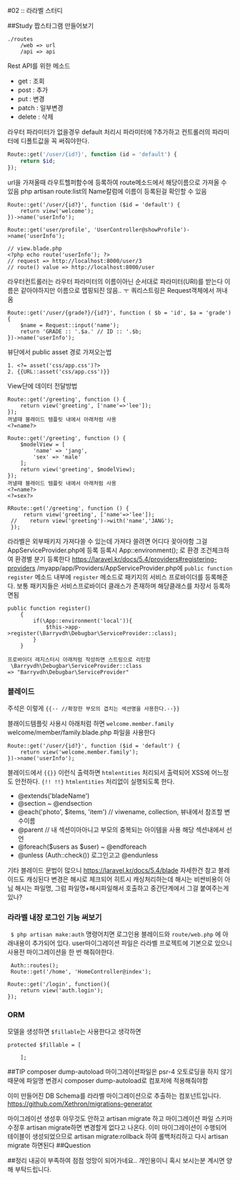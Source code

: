#02 :: 라라벨 스터디

##Study
짭스타그램 만들어보기
```
./routes
    /web => url
    /api => api
```
Rest API를 위한 메소드
- get : 조회
- post : 추가
- put : 변경
- patch : 일부변경
- delete : 삭제

라우터 파라미터가 없을경우 default 처리시 파라미터에 ?추가하고 컨트롤러의 파라미터에 디폴트값을 꼭 써줘야한다.
```php
Route::get('/user/{id?}', function (id = 'default') {
    return $id;
});
```


url을 가져올때 라우트헬퍼함수에 등록하여
route메소드에서 해당이름으로 가져올 수 있음
php artisan route:list의 Name칼럼에 이름이 등록된걸 확인할 수 있음
```
Route::get('/user/{id?}', function ($id = 'default') {
    return view('welcome');
})->name('userInfo');

Route::get('user/profile', 'UserController@showProfile')->name('userInfo');

// view.blade.php
<?php echo route('userInfo'); ?>
// request => http://localhost:8000/user/3
// route() value => http://localhost:8000/user
```

라우터컨트롤러는 라우터 파라미터의 이름이아닌 순서대로 파라미터(URI)를 받는다
이름은 같아야하지만 이름으로 맵핑되진 않음.. ㅜ
쿼리스트링은 Request객체에서 꺼내옴

```
Route::get('/user/{grade?}/{id?}', function ( $b = 'id', $a = 'grade') {
    $name = Request::input('name');
    return 'GRADE :: '.$a.' // ID :: '.$b;
})->name('userInfo');
```

뷰단에서 public asset 경로 가져오는법
```
1. <?= asset('css/app.css')?>
2. {{URL::asset('css/app.css')}}
```

View단에 데이터 전달방법
```
Route::get('/greeting', function () {
    return view('greeting', ['name'=>'lee']);
});
꺼낼때 블래이드 템플릿 내에서 아래처럼 사용
<?=name?>
```
```
Route::get('/greeting', function () {
    $modelView = [
        'name' => 'jang',
        'sex' => 'male'
    ];
    return view('greeting', $modelView);
});
꺼낼때 블래이드 템플릿 내에서 아래처럼 사용
<?=name?>
<?=sex?>
```
```
RRoute::get('/greeting', function () {
     return view('greeting', ['name'=>'lee']);
 //    return view('greeting')->with('name','JANG');
 });
```


라라벨은 외부패키지 가져다쓸 수 있는데 가져다 쓸려면 어디다 꽂아야함
그걸 AppServiceProvider.php에 등록
등록시 App::environment(); 로 환경 조건체크하여 환경별 분기 등록한다
https://laravel.kr/docs/5.4/providers#registering-providers
/myapp/app/Providers/AppServiceProvider.php에
```public function register``` 메소드 내부에 ```register``` 메소드로 패키지의 서비스 프로바이더를 등록해준다.
보통 패키지들은 서비스프로바이더 클래스가 존재하며 해당클래스를 차장서 등록하면됨
```
public function register()
    {
        if(\App::environment('local')){
            $this->app->register(\Barryvdh\Debugbar\ServiceProvider::class);
        }
    }
```
```
프로바이더 레지스터시 아래처럼 작성하면 스트링으로 리턴함
 \Barryvdh\Debugbar\ServiceProvider::class
=> "Barryvdh\Debugbar\ServiceProvider"
```



### 블레이드
주석은 이렇게 ```{{-- //확장한 부모의 겹치는 섹션명을 사용한다.--}}```

블래이드템플릿 사용시 아래처럼 하면 ```welcome.member.family``` welcome/member/family.blade.php 파일을 사용한다
```
Route::get('/user/{id?}', function ($id = 'default') {
    return view('welcome.member.family');
})->name('userInfo');
```
블레이드에서 ```{{}}``` 이런식 출력하면 ```htmlentities``` 처리되서 출력되어 XSS에 어느정도 안전하다.
```{!! !!}``` ```htmlentities``` 처리없이 실행되도록 한다.

- @extends('bladeName')
- @section ~ @endsection
- @each('photo', $items, 'item') // viwename, collection, 뷰내에서 참조할 변수이름
- @parent // 내 섹션이아아니고 부모의 중복되는 아이템을 사용 해당 섹션내에서 선언
- @foreach($users as $user) ~ @endforeach
- @unless (Auth::check()) 로그인고고 @endunless

기타 블레이드 문법이 많으니 https://laravel.kr/docs/5.4/blade 자세한건 참고
블레이드도 캐싱된다 변경은 해시로 체크되어 히트시 캐싱처리하는데 해시는 비싼비용이 아님
해시는 파일명, 그럼 파일명+해시파일해서 호출하고 중간단계에서 그걸 붙여주는게 있나?

### 라라벨 내장 로그인 기능 써보기
``` $ php artisan make:auth``` 명령어치면 로그인용 블레이드와
```route/web.php``` 에 아래내용이 추가되어 있다.
user마이그레이션 파일은 라라벨 프로젝트에 기본으로 있으니 사용전 마이그레이션을 한 번 해줘야한다.
```
 Auth::routes();
 Route::get('/home', 'HomeController@index');
```
```
Route::get('/login', function(){
    return view('auth.login');
});
```

### ORM
모델을 생성하면 ```$fillable```는 사용한다고 생각하면
```
protected $fillable = [

    ];
```


##TIP
composer dump-autoload
마이그레이션파일은 psr-4 오토로딩을 하지 않기때문에 파일명 변경시 composer dump-autoload로 컴포저에 적용해줘야함

이미 만들어진 DB Schema를 라라벨 마이그레이션으로 추출하는 컴포넌트입니다.
https://github.com/Xethron/migrations-generator

마이그레이션 생성후 아무것도 안하고
artisan migrate
하고 마이그레이션 파일 스키마수정후
artisan migrate하면 변경할게 없다고 나온다.
이미 마이그레이션이 수행되어 테이블이 생성되었으므로
artisan migrate:rollback 하여 롤백처리하고
다시 artisan migrate 하면된다
##Question


##정리 내공이 부족하여 점점 엉망이 되어가네요.. 개인용이니 혹시 보시는분 계시면 양해 부탁드립니다.
